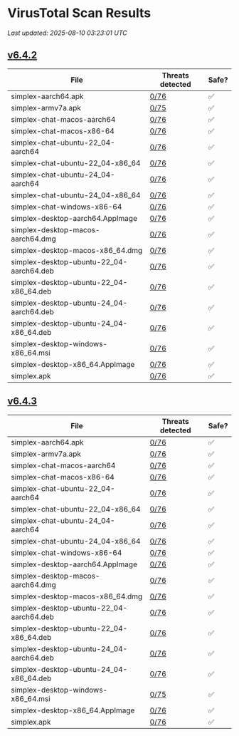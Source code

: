 # VirusTotal Scan Results
_Last updated: 2025-08-10 03:23:01 UTC_

## [v6.4.2](https://github.com/simplex-chat/simplex-chat/releases/tag/v6.4.2)
| File | Threats detected | Safe? |
| ---- | ---------------- | ----- |
| simplex-aarch64.apk | [0/76](https://www.virustotal.com/gui/file/ff9497a67d2c9381e054f855451cb6a2f072b07bc20aff0e9c28778988e64425) | ✅ |
| simplex-armv7a.apk | [0/75](https://www.virustotal.com/gui/file/f80dde78fe53cf3fb1e5e4d475520df87d76705a2b01c3a6aa4b1cdc65c50ddf) | ✅ |
| simplex-chat-macos-aarch64 | [0/76](https://www.virustotal.com/gui/file/cdfe9881ca0f411fd190bdc54347c8a83cdc453c29f80ca369beda9ba6b53838) | ✅ |
| simplex-chat-macos-x86-64 | [0/76](https://www.virustotal.com/gui/file/327d1db6b72a0a48982efb9602386cb454b8ed1037bda26bb8a8989c1c354d77) | ✅ |
| simplex-chat-ubuntu-22_04-aarch64 | [0/76](https://www.virustotal.com/gui/file/c3a63018c06fa66273a3e52a08692c9c026e44c12c11d1d1f6da1ff5846fdc1a) | ✅ |
| simplex-chat-ubuntu-22_04-x86_64 | [0/76](https://www.virustotal.com/gui/file/51a82a9299fcdc368f9dd08558e49c0e288fcf7d74ff08e554678c9e6179b22a) | ✅ |
| simplex-chat-ubuntu-24_04-aarch64 | [0/76](https://www.virustotal.com/gui/file/a208b73f389a8d72f43ba6cc5625952c34a6b07836af6b31e01cc224b2867da9) | ✅ |
| simplex-chat-ubuntu-24_04-x86_64 | [0/76](https://www.virustotal.com/gui/file/dc4da5975d1f174979b6799615253b676f0c33c9d1c00cc8ae62e98005d5a332) | ✅ |
| simplex-chat-windows-x86-64 | [0/76](https://www.virustotal.com/gui/file/4c62942de622de504f409e111b85bb0828f2d6b1ef0460999ed86dcd37cf0973) | ✅ |
| simplex-desktop-aarch64.AppImage | [0/76](https://www.virustotal.com/gui/file/3d1c2cc11fc66475b0993930d046cf2da31cb4fee0f6df3ee3afc69dd67c32c4) | ✅ |
| simplex-desktop-macos-aarch64.dmg | [0/76](https://www.virustotal.com/gui/file/fa73436b73b6c9ff50b7280fa2d428ba5abf37d027d5f2514ce12bac38028ae2) | ✅ |
| simplex-desktop-macos-x86_64.dmg | [0/76](https://www.virustotal.com/gui/file/b07f069c229bf18a154cf6835a494501d02592b5e801961e00b27468c9020a94) | ✅ |
| simplex-desktop-ubuntu-22_04-aarch64.deb | [0/76](https://www.virustotal.com/gui/file/a0c1542a9bb5c9b2678efeb116cdcabc6087c56d1d7b88d55fab04bb6edd5a11) | ✅ |
| simplex-desktop-ubuntu-22_04-x86_64.deb | [0/76](https://www.virustotal.com/gui/file/b543f9134a316b7adf4c6db3db07539fc4973a5128fc94cc1a247c2734b289b7) | ✅ |
| simplex-desktop-ubuntu-24_04-aarch64.deb | [0/76](https://www.virustotal.com/gui/file/fc3d33966a9fa40c637a989e43fd600d142d9bb68cb46ca4e3220e765ae1d06d) | ✅ |
| simplex-desktop-ubuntu-24_04-x86_64.deb | [0/76](https://www.virustotal.com/gui/file/e238038e2a705df05731e0ef6c9f69a5c65798a2031390fe8f56054275ef1d70) | ✅ |
| simplex-desktop-windows-x86_64.msi | [0/76](https://www.virustotal.com/gui/file/c827875d7d163d9578a72962fbe0adf3cc88a2a0e5e9f36e05c99422ce7be992) | ✅ |
| simplex-desktop-x86_64.AppImage | [0/76](https://www.virustotal.com/gui/file/8375aca8b10e05c99e504a8db42d22c49c036c64ef7d2522f34a4a3ef02eead3) | ✅ |
| simplex.apk | [0/76](https://www.virustotal.com/gui/file/ff9497a67d2c9381e054f855451cb6a2f072b07bc20aff0e9c28778988e64425) | ✅ |

## [v6.4.3](https://github.com/simplex-chat/simplex-chat/releases/tag/v6.4.3)
| File | Threats detected | Safe? |
| ---- | ---------------- | ----- |
| simplex-aarch64.apk | [0/76](https://www.virustotal.com/gui/file/d98893a67091509980f93c46448ab7485f6d07d032e0fabe77b89d869967c679) | ✅ |
| simplex-armv7a.apk | [0/76](https://www.virustotal.com/gui/file/1c0b79bcb8769e913abcb66c2026d4359d84e8b2436bf85746c6dcb5848b0097) | ✅ |
| simplex-chat-macos-aarch64 | [0/76](https://www.virustotal.com/gui/file/8cff37f1028680c880671a06a62133ac7dd7df45974606773c71704065f27ce8) | ✅ |
| simplex-chat-macos-x86-64 | [0/76](https://www.virustotal.com/gui/file/f2e2d2ed4f00812b0f6cf3a46102c5f602b10180723f057efa8c08fb4d7e7b63) | ✅ |
| simplex-chat-ubuntu-22_04-aarch64 | [0/76](https://www.virustotal.com/gui/file/487f8b054102dade1b67dc8c4268318b104b36fa7a9caa033a0bbf1e5678594d) | ✅ |
| simplex-chat-ubuntu-22_04-x86_64 | [0/76](https://www.virustotal.com/gui/file/4b0510cd7f7fbcef9b901e4eff0e07fa69c645f4901d0ef33fab7d7fd1df1e0b) | ✅ |
| simplex-chat-ubuntu-24_04-aarch64 | [0/76](https://www.virustotal.com/gui/file/6c2956a3a09980fe87d3d1a13add2ad903e819d1a2a0e896980d2ad6ac82bf54) | ✅ |
| simplex-chat-ubuntu-24_04-x86_64 | [0/76](https://www.virustotal.com/gui/file/664baf35e88c21c7d254859b540c02be62652cb63825e012dc0df9d5ff6b8679) | ✅ |
| simplex-chat-windows-x86-64 | [0/76](https://www.virustotal.com/gui/file/420139ccb40a986178ad779935f7df26f7a7e7dcfe40aaecb29ef24a1623d113) | ✅ |
| simplex-desktop-aarch64.AppImage | [0/76](https://www.virustotal.com/gui/file/414f4aa8e8efde72e1396192f01c354c24f785aa4e1c5f9a55d37aecfe3774f5) | ✅ |
| simplex-desktop-macos-aarch64.dmg | [0/76](https://www.virustotal.com/gui/file/4f5a36ac5b6d3e5ee041543bf92c0e8b174c91415bd7d59414cbd15445712df1) | ✅ |
| simplex-desktop-macos-x86_64.dmg | [0/76](https://www.virustotal.com/gui/file/7c6bd96b3bf16e82fc662fc80e802764eec031a10f1b3c7a01d3aefef83d1213) | ✅ |
| simplex-desktop-ubuntu-22_04-aarch64.deb | [0/76](https://www.virustotal.com/gui/file/be6f74288defe513e0811089537c5710c10bc364cf36ebd69a67e321ea602f7e) | ✅ |
| simplex-desktop-ubuntu-22_04-x86_64.deb | [0/76](https://www.virustotal.com/gui/file/9ab9618e703fad27a20fe19f4d4465f37338ce613fa51a46953ac6475c4b3d63) | ✅ |
| simplex-desktop-ubuntu-24_04-aarch64.deb | [0/76](https://www.virustotal.com/gui/file/353c4f2bab8fd4fa45013c6f524b483705f347d8fee7fb7ad49a5f61047df821) | ✅ |
| simplex-desktop-ubuntu-24_04-x86_64.deb | [0/76](https://www.virustotal.com/gui/file/cb8f7edf3f84834c3b5c6726853a283d13981942282c56a4afbf1c5f2a1a5c06) | ✅ |
| simplex-desktop-windows-x86_64.msi | [0/75](https://www.virustotal.com/gui/file/174b87a49925f1b8bb2007fd5e1a62a939c576af7351d977103b5fd95f770054) | ✅ |
| simplex-desktop-x86_64.AppImage | [0/76](https://www.virustotal.com/gui/file/2d095acb9c5a363ac2e11e89883ebef4e6ad3313c7b2f0df8d1f65eac7720bf7) | ✅ |
| simplex.apk | [0/76](https://www.virustotal.com/gui/file/d98893a67091509980f93c46448ab7485f6d07d032e0fabe77b89d869967c679) | ✅ |
